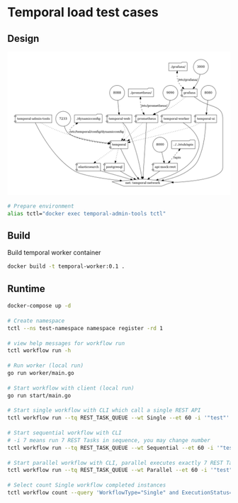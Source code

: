 # Temporal load test cases

## Design

![Схема размещения](./docker-compose/docker-compose.png)

```sh
# Prepare environment
alias tctl="docker exec temporal-admin-tools tctl"
```

## Build

Build temporal worker container

```sh
docker build -t temporal-worker:0.1 .
```

## Runtime

```sh
docker-compose up -d

# Create namespace
tctl --ns test-namespace namespace register -rd 1

# view help messages for workflow run
tctl workflow run -h

# Run worker (local run)
go run worker/main.go

# Start workflow with client (local run)
go run start/main.go

# Start single workflow with CLI which call a single REST API
tctl workflow run --tq REST_TASK_QUEUE --wt Single --et 60 -i '"test"'

# Start sequential workflow with CLI
# -i 7 means run 7 REST Tasks in sequence, you may change number
tctl workflow run --tq REST_TASK_QUEUE --wt Sequential --et 60 -i '"test"' -i 7

# Start parallel workflow with CLI, parallel executes exactly 7 REST Tasks
tctl workflow run --tq REST_TASK_QUEUE --wt Parallel --et 60 -i '"test"'

# Select count Single workflow completed instances
tctl workflow count --query 'WorkflowType="Single" and ExecutionStatus="Completed"'

```
